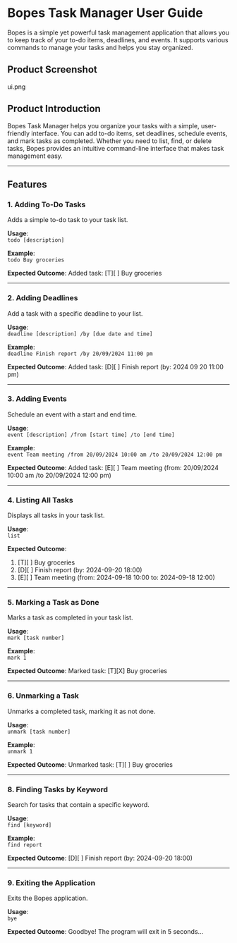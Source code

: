 # Bopes Task Manager User Guide

Bopes is a simple yet powerful task management application that allows you to keep track of your to-do items, deadlines, and events. It supports various commands to manage your tasks and helps you stay organized.

## Product Screenshot

ui.png

## Product Introduction

Bopes Task Manager helps you organize your tasks with a simple, user-friendly interface. You can add to-do items, set deadlines, schedule events, and mark tasks as completed. Whether you need to list, find, or delete tasks, Bopes provides an intuitive command-line interface that makes task management easy.

---

## Features

### 1. Adding To-Do Tasks

Adds a simple to-do task to your task list.

**Usage**:  
`todo [description]`

**Example**:  
`todo Buy groceries`

**Expected Outcome**:
Added task: [T][ ] Buy groceries

---

### 2. Adding Deadlines

Add a task with a specific deadline to your list.

**Usage**:  
`deadline [description] /by [due date and time]`

**Example**:  
`deadline Finish report /by 20/09/2024 11:00 pm`

**Expected Outcome**:
Added task: [D][ ] Finish report (by: 2024 09 20 11:00 pm)

---

### 3. Adding Events

Schedule an event with a start and end time.

**Usage**:  
`event [description] /from [start time] /to [end time]`

**Example**:  
`event Team meeting /from 20/09/2024 10:00 am /to 20/09/2024 12:00 pm`

**Expected Outcome**:
Added task: [E][ ] Team meeting (from: 20/09/2024 10:00 am /to 20/09/2024 12:00 pm)

---

### 4. Listing All Tasks

Displays all tasks in your task list.

**Usage**:  
`list`

**Expected Outcome**:

1. [T][ ] Buy groceries
2. [D][ ] Finish report (by: 2024-09-20 18:00)
3. [E][ ] Team meeting (from: 2024-09-18 10:00 to: 2024-09-18 12:00)

---

### 5. Marking a Task as Done

Marks a task as completed in your task list.

**Usage**:  
`mark [task number]`

**Example**:  
`mark 1`

**Expected Outcome**:
Marked task: [T][X] Buy groceries

---

### 6. Unmarking a Task

Unmarks a completed task, marking it as not done.

**Usage**:  
`unmark [task number]`

**Example**:  
`unmark 1`

**Expected Outcome**:
Unmarked task: [T][ ] Buy groceries

---

### 8. Finding Tasks by Keyword

Search for tasks that contain a specific keyword.

**Usage**:  
`find [keyword]`

**Example**:  
`find report`

**Expected Outcome**:
[D][ ] Finish report (by: 2024-09-20 18:00)

---

### 9. Exiting the Application

Exits the Bopes application.

**Usage**:  
`bye`

**Expected Outcome**:
Goodbye! The program will exit in 5 seconds...
